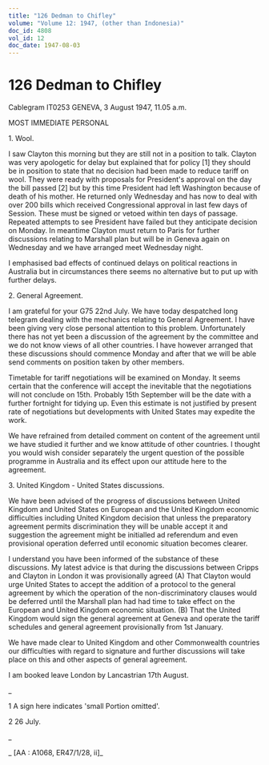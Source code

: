 ```yaml
---
title: "126 Dedman to Chifley"
volume: "Volume 12: 1947, (other than Indonesia)"
doc_id: 4808
vol_id: 12
doc_date: 1947-08-03
---
```


# 126 Dedman to Chifley

Cablegram IT0253 GENEVA, 3 August 1947, 11.05 a.m.

MOST IMMEDIATE PERSONAL

1\. Wool.

I saw Clayton this morning but they are still not in a position to talk. Clayton was very apologetic for delay but explained that for policy [1] they should be in position to state that no decision had been made to reduce tariff on wool. They were ready with proposals for President's approval on the day the bill passed [2] but by this time President had left Washington because of death of his mother. He returned only Wednesday and has now to deal with over 200 bills which received Congressional approval in last few days of Session. These must be signed or vetoed within ten days of passage. Repeated attempts to see President have failed but they anticipate decision on Monday. In meantime Clayton must return to Paris for further discussions relating to Marshall plan but will be in Geneva again on Wednesday and we have arranged meet Wednesday night.

I emphasised bad effects of continued delays on political reactions in Australia but in circumstances there seems no alternative but to put up with further delays.

2\. General Agreement.

I am grateful for your G75 22nd July. We have today despatched long telegram dealing with the mechanics relating to General Agreement. I have been giving very close personal attention to this problem. Unfortunately there has not yet been a discussion of the agreement by the committee and we do not know views of all other countries. I have however arranged that these discussions should commence Monday and after that we will be able send comments on position taken by other members.

Timetable for tariff negotiations will be examined on Monday. It seems certain that the conference will accept the inevitable that the negotiations will not conclude on 15th. Probably 15th September will be the date with a further fortnight for tidying up. Even this estimate is not justified by present rate of negotiations but developments with United States may expedite the work.

We have refrained from detailed comment on content of the agreement until we have studied it further and we know attitude of other countries. I thought you would wish consider separately the urgent question of the possible programme in Australia and its effect upon our attitude here to the agreement.

3\. United Kingdom - United States discussions.

We have been advised of the progress of discussions between United Kingdom and United States on European and the United Kingdom economic difficulties including United Kingdom decision that unless the preparatory agreement permits discrimination they will be unable accept it and suggestion the agreement might be initialled ad referendum and even provisional operation deferred until economic situation becomes clearer.

I understand you have been informed of the substance of these discussions. My latest advice is that during the discussions between Cripps and Clayton in London it was provisionally agreed (A) That Clayton would urge United States to accept the addition of a protocol to the general agreement by which the operation of the non-discriminatory clauses would be deferred until the Marshall plan had had time to take effect on the European and United Kingdom economic situation. (B) That the United Kingdom would sign the general agreement at Geneva and operate the tariff schedules and general agreement provisionally from 1st January.

We have made clear to United Kingdom and other Commonwealth countries our difficulties with regard to signature and further discussions will take place on this and other aspects of general agreement.

I am booked leave London by Lancastrian 17th August.

_

1 A sign here indicates 'small Portion omitted'.

2 26 July.

_

_ [AA : A1068, ER47/1/28, ii]_
